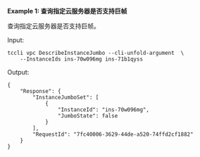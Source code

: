 **Example 1: 查询指定云服务器是否支持巨帧**

查询指定云服务器是否支持巨帧。

Input: 

```
tccli vpc DescribeInstanceJumbo --cli-unfold-argument  \
    --InstanceIds ins-70w096mg ins-71b1qyss
```

Output: 
```
{
    "Response": {
        "InstanceJumboSet": [
            {
                "InstanceId": "ins-70w096mg",
                "JumboState": false
            }
        ],
        "RequestId": "7fc40006-3629-44de-a520-74ffd2cf1882"
    }
}
```

